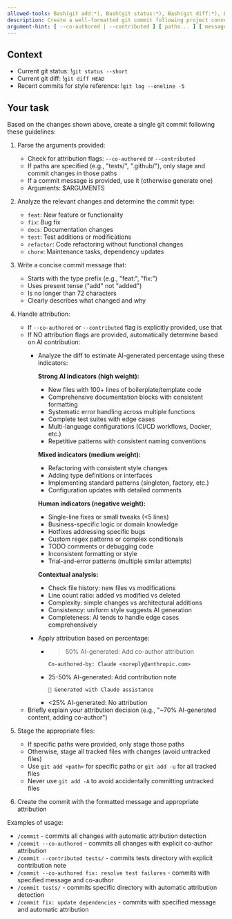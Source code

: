 ```yaml
---
allowed-tools: Bash(git add:*), Bash(git status:*), Bash(git diff:*), Bash(git commit:*), Bash(git log:*)
description: Create a well-formatted git commit following project conventions
argument-hint: [ --co-authored | --contributed ] [ paths... ] [ message ] - e.g., "tests/" or "--co-authored fix: update dependencies"
---
```


## Context

- Current git status: !`git status --short`
- Current git diff: !`git diff HEAD`
- Recent commits for style reference: !`git log --oneline -5`

## Your task

Based on the changes shown above, create a single git commit following these guidelines:

1. Parse the arguments provided:
    - Check for attribution flags: `--co-authored` or `--contributed`
    - If paths are specified (e.g., "tests/", ".github/"), only stage and commit changes in those paths
    - If a commit message is provided, use it (otherwise generate one)
    - Arguments: $ARGUMENTS

2. Analyze the relevant changes and determine the commit type:
    - `feat`: New feature or functionality
    - `fix`: Bug fix
    - `docs`: Documentation changes
    - `test`: Test additions or modifications
    - `refactor`: Code refactoring without functional changes
    - `chore`: Maintenance tasks, dependency updates

3. Write a concise commit message that:
    - Starts with the type prefix (e.g., "feat:", "fix:")
    - Uses present tense ("add" not "added")
    - Is no longer than 72 characters
    - Clearly describes what changed and why

4. Handle attribution:
    - If `--co-authored` or `--contributed` flag is explicitly provided, use that
    - If NO attribution flags are provided, automatically determine based on AI contribution:
        * Analyze the diff to estimate AI-generated percentage using these indicators:

          **Strong AI indicators (high weight):**
            - New files with 100+ lines of boilerplate/template code
            - Comprehensive documentation blocks with consistent formatting
            - Systematic error handling across multiple functions
            - Complete test suites with edge cases
            - Multi-language configurations (CI/CD workflows, Docker, etc.)
            - Repetitive patterns with consistent naming conventions

          **Mixed indicators (medium weight):**
            - Refactoring with consistent style changes
            - Adding type definitions or interfaces
            - Implementing standard patterns (singleton, factory, etc.)
            - Configuration updates with detailed comments

          **Human indicators (negative weight):**
            - Single-line fixes or small tweaks (<5 lines)
            - Business-specific logic or domain knowledge
            - Hotfixes addressing specific bugs
            - Custom regex patterns or complex conditionals
            - TODO comments or debugging code
            - Inconsistent formatting or style
            - Trial-and-error patterns (multiple similar attempts)

          **Contextual analysis:**
            - Check file history: new files vs modifications
            - Line count ratio: added vs modified vs deleted
            - Complexity: simple changes vs architectural additions
            - Consistency: uniform style suggests AI generation
            - Completeness: AI tends to handle edge cases comprehensively

        * Apply attribution based on percentage:
            - > 50% AI-generated: Add co-author attribution
              ```
              Co-authored-by: Claude <noreply@anthropic.com>
              ```
            - 25-50% AI-generated: Add contribution note
              ```
              🤖 Generated with Claude assistance
              ```
            - <25% AI-generated: No attribution
    - Briefly explain your attribution decision (e.g., "~70% AI-generated content, adding co-author")

5. Stage the appropriate files:
    - If specific paths were provided, only stage those paths
    - Otherwise, stage all tracked files with changes (avoid untracked files)
    - Use `git add <path>` for specific paths or `git add -u` for all tracked files
    - Never use `git add -A` to avoid accidentally committing untracked files

6. Create the commit with the formatted message and appropriate attribution

Examples of usage:

- `/commit` - commits all changes with automatic attribution detection
- `/commit --co-authored` - commits all changes with explicit co-author attribution
- `/commit --contributed tests/` - commits tests directory with explicit contribution note
- `/commit --co-authored fix: resolve test failures` - commits with specified message and co-author
- `/commit tests/` - commits specific directory with automatic attribution detection
- `/commit fix: update dependencies` - commits with specified message and automatic attribution